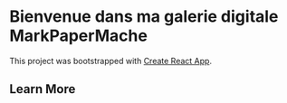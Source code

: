 # Bienvenue dans ma galerie digitale MarkPaperMache

This project was bootstrapped with [Create React App](https://github.com/facebook/create-react-app).

## Learn More


